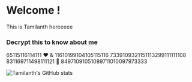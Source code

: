 # Welcome !

This is Tamilanth hereeeee

### Decrypt this to know about me
65115116114111 ❤️ & 11610199104105115116
7339109321151113299111111108
831169711498111121 🤩
84971091051089711010097973333

![Tamilanth's GitHub stats](https://github-readme-stats.vercel.app/api?username=Tamilanth&rank_icon=github&theme=holi)
